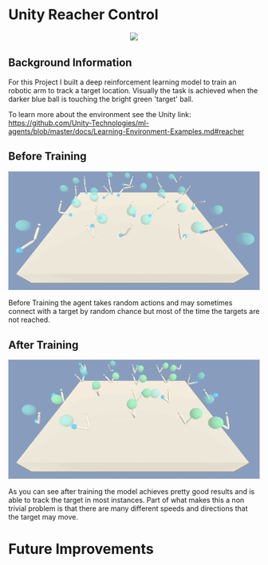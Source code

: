 # Unity Reacher Control

<div style="text-align:center"><img src="https://github.com/Unity-Technologies/ml-agents/raw/master/docs/images/reacher.png" /></div>

## Background Information
For this Project I built a deep reinforcement learning model to train an robotic arm to track a target location. Visually the task is achieved when the darker blue ball is touching the bright green 'target' ball. 

To learn more about the environment see the Unity link:
https://github.com/Unity-Technologies/ml-agents/blob/master/docs/Learning-Environment-Examples.md#reacher

## Before Training

<div style="text-align:center"><img src="/Untrained.gif" /></div>

Before Training the agent takes random actions and may sometimes connect with a target by random chance but most of the time the targets are not reached.

## After Training

<div style="text-align:center"><img src="/Final.gif" /></div>

As you can see after training the model achieves pretty good results and is able to track the target in most instances. Part of what makes this a non trivial problem is that there are many different speeds and directions that the target may move. 

# Future Improvements

